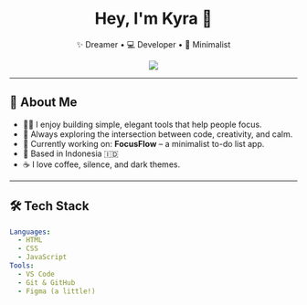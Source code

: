 <h1 align="center">Hey, I'm Kyra 👋</h1>

<p align="center">
  ✨ Dreamer • 💻 Developer • 🏡 Minimalist
</p>

<p align="center">
  <img src="https://readme-typing-svg.demolab.com/?lines=Welcome+to+my+digital+space!;I+build+clean+and+minimal+projects.;Always+learning,+always+curious.🌱&center=true&width=500&height=30" />
</p>

---

## 💫 About Me

- 🧘‍♀️ I enjoy building simple, elegant tools that help people focus.
- 🧠 Always exploring the intersection between code, creativity, and calm.
- 🌱 Currently working on: **FocusFlow** – a minimalist to-do list app.
- 📍 Based in Indonesia 🇮🇩
- ☕ I love coffee, silence, and dark themes.

---

## 🛠️ Tech Stack

```yaml
Languages:
  - HTML
  - CSS
  - JavaScript
Tools:
  - VS Code
  - Git & GitHub
  - Figma (a little!)
